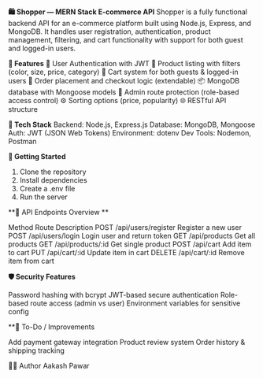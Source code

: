**🛍️ Shopper — MERN Stack E-commerce API**
Shopper is a fully functional backend API for an e-commerce platform built using Node.js, Express, and MongoDB. It handles user registration, authentication, product management, filtering, and cart functionality with support for both guest and logged-in users.


**🚀 Features**
🔐 User Authentication with JWT
👕 Product listing with filters (color, size, price, category)
🛒 Cart system for both guests & logged-in users
🧾 Order placement and checkout logic (extendable)
📦 MongoDB database with Mongoose models
🧑 Admin route protection (role-based access control)
⚙️ Sorting options (price, popularity)
🌐 RESTful API structure


**🧱 Tech Stack**
Backend: Node.js, Express.js
Database: MongoDB, Mongoose
Auth: JWT (JSON Web Tokens)
Environment: dotenv
Dev Tools: Nodemon, Postman


**🚀 Getting Started**
1. Clone the repository
2. Install dependencies
3. Create a .env file
4. Run the server


**📮 API Endpoints Overview **

Method	Route	Description
POST	/api/users/register	Register a new user
POST	/api/users/login	Login user and return token
GET	/api/products	Get all products
GET	/api/products/:id	Get single product
POST	/api/cart	Add item to cart
PUT	/api/cart/:id	Update item in cart
DELETE	/api/cart/:id	Remove item from cart


**🛡️ Security Features**

Password hashing with bcrypt
JWT-based secure authentication
Role-based route access (admin vs user)
Environment variables for sensitive config

**📌 To-Do / Improvements

Add payment gateway integration
Product review system
Order history & shipping tracking


🧑‍💻 Author
Aakash Pawar

